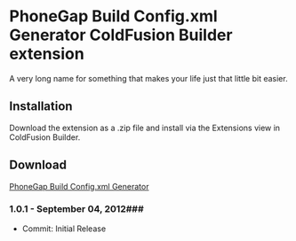 PhoneGap Build Config.xml Generator ColdFusion Builder extension
============

A very long name for something that makes your life just that little bit easier.


Installation
----------------

Download the extension as a .zip file and install via the Extensions view in ColdFusion Builder.


Download
----------------
[PhoneGap Build Config.xml Generator ](http://phonegapbuild.riaforge.org/index.cfm?event=action.download)
    

### 1.0.1 - September 04, 2012###
 
- Commit: Initial Release
